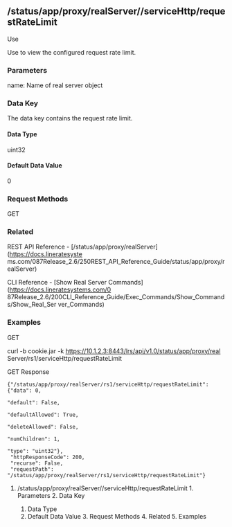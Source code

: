 ## /status/app/proxy/realServer/<name>/serviceHttp/requestRateLimit

Use

Use to view the configured request rate limit.

### Parameters

name: Name of real server object

### Data Key

The data key contains the request rate limit.

#### Data Type

uint32

#### Default Data Value

0

### Request Methods

GET

### Related

REST API Reference - [/status/app/proxy/realServer](https://docs.lineratesyste
ms.com/087Release_2.6/250REST_API_Reference_Guide/status/app/proxy/realServer)

CLI Reference - [Show Real Server Commands](https://docs.lineratesystems.com/0
87Release_2.6/200CLI_Reference_Guide/Exec_Commands/Show_Commands/Show_Real_Ser
ver_Commands)

### Examples

GET

curl -b cookie.jar -k https://10.1.2.3:8443/lrs/api/v1.0/status/app/proxy/real
Server/rs1/serviceHttp/requestRateLimit

GET Response

    
    {"/status/app/proxy/realServer/rs1/serviceHttp/requestRateLimit": {"data": 0,
                                                                             "default": False,
                                                                             "defaultAllowed": True,
                                                                             "deleteAllowed": False,
                                                                             "numChildren": 1,
                                                                             "type": "uint32"},
     "httpResponseCode": 200,
     "recurse": False,
     "requestPath": "/status/app/proxy/realServer/rs1/serviceHttp/requestRateLimit"}
    

  1. /status/app/proxy/realServer/<name>/serviceHttp/requestRateLimit
    1. Parameters
    2. Data Key
      1. Data Type
      2. Default Data Value
    3. Request Methods
    4. Related
    5. Examples

